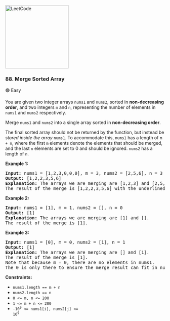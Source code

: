 <a href="https://leetcode.com/problems/merge-sorted-array/">
    <img src="/leetcode-logo.png" style="width:200px" alt="LeetCode"/>
</a>

### 88. Merge Sorted Array

:green_circle: Easy

You are given two integer arrays `nums1` and `nums2`, sorted in __non-decreasing order__, 
and two integers `m` and `n`, representing the number of elements in `nums1` and `nums2` respectively.

Merge `nums1` and `nums2` into a single array sorted in __non-decreasing order__.

The final sorted array should not be returned by the function, but instead be 
_stored inside the array_ `nums1`. To accommodate this, `nums1` has a length of `m + n`, 
where the first `m` elements denote the elements that should be merged, 
and the last `n` elements are set to 0 and should be ignored. `nums2` has a length of `n`.

__Example 1:__
<pre>
<b>Input:</b> nums1 = [1,2,3,0,0,0], m = 3, nums2 = [2,5,6], n = 3
<b>Output:</b> [1,2,2,3,5,6]
<b>Explanation:</b> The arrays we are merging are [1,2,3] and [2,5,6].
The result of the merge is [1,2,2,3,5,6] with the underlined elements coming from nums1.
</pre>

__Example 2:__
<pre>
<b>Input:</b> nums1 = [1], m = 1, nums2 = [], n = 0
<b>Output:</b> [1]
<b>Explanation:</b> The arrays we are merging are [1] and [].
The result of the merge is [1].
</pre>

__Example 3:__
<pre>
<b>Input:</b> nums1 = [0], m = 0, nums2 = [1], n = 1
<b>Output:</b> [1]
<b>Explanation:</b> The arrays we are merging are [] and [1].
The result of the merge is [1].
Note that because m = 0, there are no elements in nums1. 
The 0 is only there to ensure the merge result can fit in nums1.
</pre>

__Constraints:__

* `nums1.length == m + n`
* `nums2.length == n`
* `0 <= m, n <= 200`
* `1 <= m + n <= 200`
* <code>-10<sup>9</sup> <= nums1[i], nums2[j] <= 10<sup>9</sup></code>
